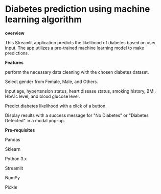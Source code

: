# Diabetes prediction using machine learning algorithm

**overview**

This Streamlit application predicts the likelihood of diabetes based on user input. The app utilizes a pre-trained machine learning model to make predictions.

**Features**

perform the necessary data cleaning with the chosen diabetes dataset.

Select gender from Female, Male, and Others.

Input age, hypertension status, heart disease status, smoking history, BMI, HbA1c level, and blood glucose level.

Predict diabetes likelihood with a click of a button.

Display results with a success message for "No Diabetes" or "Diabetes Detected" in a modal pop-up.

**Pre-requisites**

Pandas

Sklearn

Python 3.x

Streamlit

NumPy

Pickle
